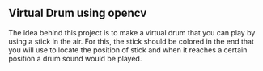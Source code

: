 ## Virtual Drum using opencv ##
The idea behind this project is to make a virtual drum that you can play by using a stick in the air. For this, the stick should be colored in the end that you will use to locate the position of stick and when it reaches a certain position a drum sound would be played.
